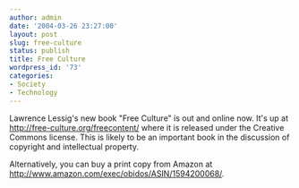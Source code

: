```yaml
---
author: admin
date: '2004-03-26 23:27:00'
layout: post
slug: free-culture
status: publish
title: Free Culture
wordpress_id: '73'
categories:
- Society
- Technology
---
```

Lawrence Lessig's new book "Free Culture" is out and online now. It's up at <a href="http://free-culture.org/freecontent/">http://free-culture.org/freecontent/</a> where it is released under the Creative Commons license. This is likely to be an important book in the discussion of copyright and intellectual property.

Alternatively, you can buy a print copy from Amazon at <a href="http://www.amazon.com/exec/obidos/ASIN/1594200068/">http://www.amazon.com/exec/obidos/ASIN/1594200068/</a>.

